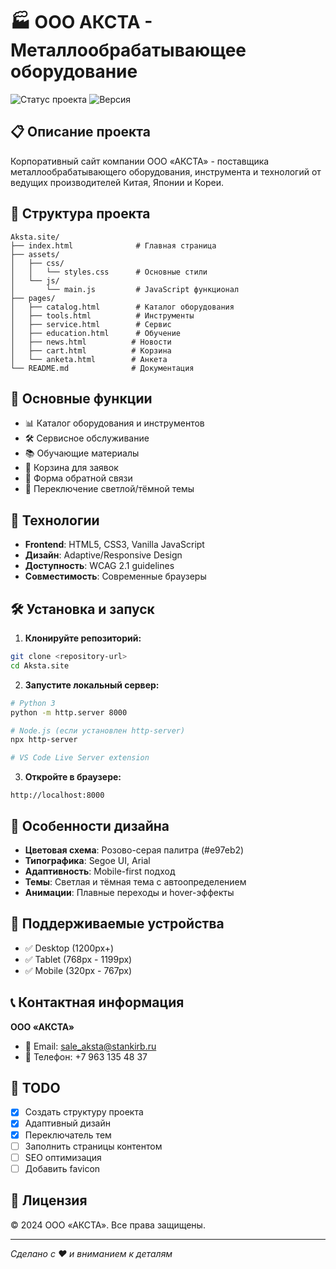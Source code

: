 # 🏭 ООО АКСТА - Металлообрабатывающее оборудование

![Статус проекта](https://img.shields.io/badge/статус-в_разработке-yellow)
![Версия](https://img.shields.io/badge/версия-1.0.0-blue)

## 📋 Описание проекта

Корпоративный сайт компании ООО «АКСТА» - поставщика металлообрабатывающего оборудования, инструмента и технологий от ведущих производителей Китая, Японии и Кореи.

## 📁 Структура проекта

```
Aksta.site/
├── index.html              # Главная страница
├── assets/
│   ├── css/
│   │   └── styles.css      # Основные стили
│   └── js/
│       └── main.js         # JavaScript функционал
├── pages/
│   ├── catalog.html        # Каталог оборудования
│   ├── tools.html          # Инструменты
│   ├── service.html        # Сервис
│   ├── education.html      # Обучение
│   ├── news.html          # Новости
│   ├── cart.html          # Корзина
│   └── anketa.html        # Анкета
└── README.md              # Документация
```

## 🎯 Основные функции

- 📊 Каталог оборудования и инструментов
- 🛠️ Сервисное обслуживание
- 📚 Обучающие материалы
- 🛒 Корзина для заявок
- 📝 Форма обратной связи
- 🌙 Переключение светлой/тёмной темы

## 🚀 Технологии

- **Frontend**: HTML5, CSS3, Vanilla JavaScript
- **Дизайн**: Adaptive/Responsive Design
- **Доступность**: WCAG 2.1 guidelines
- **Совместимость**: Современные браузеры

## 🛠️ Установка и запуск

1. **Клонируйте репозиторий:**
```bash
git clone <repository-url>
cd Aksta.site
```

2. **Запустите локальный сервер:**
```bash
# Python 3
python -m http.server 8000

# Node.js (если установлен http-server)
npx http-server

# VS Code Live Server extension
```

3. **Откройте в браузере:**
```
http://localhost:8000
```

## 🎨 Особенности дизайна

- **Цветовая схема**: Розово-серая палитра (#e97eb2)
- **Типографика**: Segoe UI, Arial
- **Адаптивность**: Mobile-first подход
- **Темы**: Светлая и тёмная тема с автоопределением
- **Анимации**: Плавные переходы и hover-эффекты

## 📱 Поддерживаемые устройства

- ✅ Desktop (1200px+)
- ✅ Tablet (768px - 1199px)  
- ✅ Mobile (320px - 767px)

## 📞 Контактная информация

**ООО «АКСТА»**
- 📧 Email: sale_aksta@stankirb.ru
- 📱 Телефон: +7 963 135 48 37

## 📝 TODO

- [x] Создать структуру проекта
- [x] Адаптивный дизайн
- [x] Переключатель тем
- [ ] Заполнить страницы контентом
- [ ] SEO оптимизация
- [ ] Добавить favicon

## 📄 Лицензия

© 2024 ООО «АКСТА». Все права защищены.

---
*Сделано с ❤️ и вниманием к деталям*